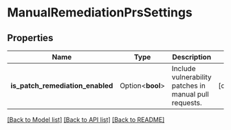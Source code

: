 # ManualRemediationPrsSettings

## Properties

Name | Type | Description | Notes
------------ | ------------- | ------------- | -------------
**is_patch_remediation_enabled** | Option<**bool**> | Include vulnerability patches in manual pull requests. | [optional]

[[Back to Model list]](../README.md#documentation-for-models) [[Back to API list]](../README.md#documentation-for-api-endpoints) [[Back to README]](../README.md)


